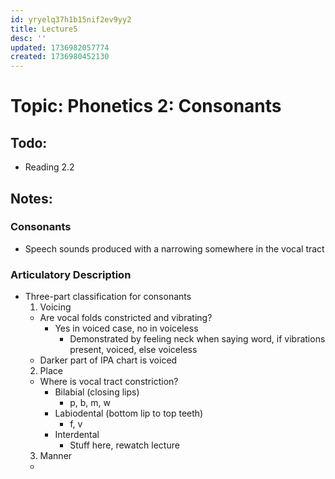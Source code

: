 ```yaml
---
id: yryelq37h1b15nif2ev9yy2
title: Lecture5
desc: ''
updated: 1736982057774
created: 1736980452130
---
```

# Topic: Phonetics 2: Consonants

## Todo:
- Reading 2.2

## Notes:
### Consonants
- Speech sounds produced with a narrowing somewhere in the vocal tract
### Articulatory Description
- Three-part classification for consonants
  1. Voicing
    - Are vocal folds constricted and vibrating?
      - Yes in voiced case, no in voiceless
        - Demonstrated by feeling neck when saying word, if vibrations present, voiced, else voiceless 
    - Darker part of IPA chart is voiced
  2. Place
    - Where is vocal tract constriction?
      - Bilabial (closing lips)
        - p, b, m, w
      - Labiodental (bottom lip to top teeth)
        - f, v
      - Interdental
        - Stuff here, rewatch lecture
  3. Manner
    - 
     